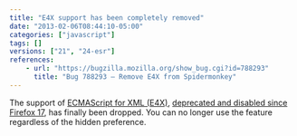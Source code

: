 ```yaml
---
title: "E4X support has been completely removed"
date: "2013-02-06T08:44:10-05:00"
categories: ["javascript"]
tags: []
versions: ["21", "24-esr"]
references:
    - url: "https://bugzilla.mozilla.org/show_bug.cgi?id=788293"
      title: "Bug 788293 – Remove E4X from Spidermonkey"
---
```

The support of [ECMAScript for XML (E4X)](https://developer.mozilla.org/docs/E4X), [deprecated and disabled since Firefox 17](https://www.fxsitecompat.dev/en-CA/docs/2012/e4x-has-been-disabled/), has finally been dropped. You can no longer use the feature regardless of the hidden preference.
